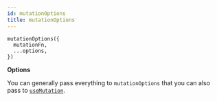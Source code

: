 ```yaml
---
id: mutationOptions
title: mutationOptions
---
```


```tsx
mutationOptions({
  mutationFn,
  ...options,
})
```

**Options**

You can generally pass everything to `mutationOptions` that you can also pass to [`useMutation`](../useMutation.md).
